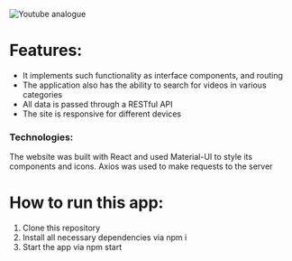  ![Youtube analogue](https://github.com/urbanbboy/youtube_clone/assets/102015315/7313561a-a18e-465e-a7b6-cc0e987d63e8)
 
# Features:

* It implements such functionality as interface components, and routing 
* The application also has the ability to search for videos in various categories
* All data is passed through a RESTful API 
* The site is responsive for different devices


### Technologies: 
The website was built with React and used Material-UI to style its components and
icons. Axios was used to make requests to the server

# How to run this app:

1. Clone this repository
2. Install all necessary dependencies via npm i
3. Start the app via npm start
